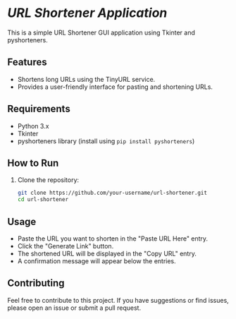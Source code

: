 # _URL Shortener Application_

This is a simple URL Shortener GUI application using Tkinter and pyshorteners.

## Features

- Shortens long URLs using the TinyURL service.
- Provides a user-friendly interface for pasting and shortening URLs.

## Requirements

- Python 3.x
- Tkinter
- pyshorteners library (install using `pip install pyshorteners`)

## How to Run

1. Clone the repository:

   ```bash
   git clone https://github.com/your-username/url-shortener.git
   cd url-shortener

## Usage

- Paste the URL you want to shorten in the "Paste URL Here" entry.
- Click the "Generate Link" button.
- The shortened URL will be displayed in the "Copy URL" entry.
- A confirmation message will appear below the entries.

## Contributing

Feel free to contribute to this project. If you have suggestions or find issues, please open an issue or submit a pull request.
